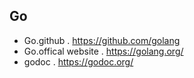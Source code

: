 ## Go ##
- Go.github
  . https://github.com/golang
- Go.offical website
  . https://golang.org/
- godoc
  . https://godoc.org/
